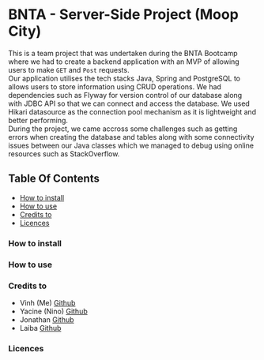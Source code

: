 # BNTA - Server-Side Project (Moop City)

This is a team project that was undertaken during the BNTA Bootcamp where we had to create a backend application
with an MVP of allowing users to make `GET` and `Post` requests.
<br/>
Our application utilises the tech stacks Java, Spring and PostgreSQL to allows users to store information using CRUD operations.
We had dependencies such as Flyway for version control of our database along with JDBC API so that we can connect and access the database.
We used Hikari datasource as the connection pool mechanism as it is lightweight and better performing.
<br/>
During the project, we came accross some challenges such as getting errors when creating the database and tables along with some 
connectivity issues between our Java classes which we managed to debug using online resources such as StackOverflow.

## Table Of Contents

- [How to install](#How-to-install)
- [How to use](#How-to-use)
- [Credits to](#Credits-to)
- [Licences](#Licences)

### How to install

### How to use

### Credits to

- Vinh (Me) [Github](https://github.com/vinhchugg)
- Yacine (Nino) [Github](https://github.com/mechanin)
- Jonathan [Github](https://github.com/Djontleman)
- Laiba [Github](https://github.com/laiba9999)

### Licences

